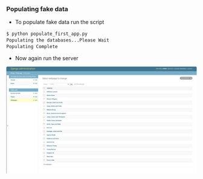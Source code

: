 
### Populating fake data

- To populate fake data run the script
```bash
$ python populate_first_app.py                  
Populating the databases...Please Wait
Populating Complete
```

- Now again run the server 

![](https://github.com/codeaprendiz/_assets/blob/master/html-css-kitchen/django-fake-data-population.png)